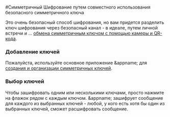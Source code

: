 <a name="sym"><br/></a>
#Симметричный
Шифрование путем совместного использования безопасного симметричного ключа

Это очень безопасный способ шифрования, но вам придется разделить ключ шифрования через безопасный канал - в идеале, путем личной встречи и ... [обмена симметричным ключом с помощью камеры и QR-кода](/encryption-parameters/symmetric-keys/key-create).

### Добавление ключей
Пожалуйста, используйте основное приложение &appname; для [создания и организации симметричных ключей](/encryption-parameters/symmetric-keys).

### Выбор ключей
Чтобы зашифровать одним или несколькими ключами, просто нажмите на флажок рядом с каждым ключом. &appname; зашифрует сообщение для каждого из выбранных ключей - любой, у кого есть хотя бы один из выбранных ключей, сможет расшифровать сообщение.
